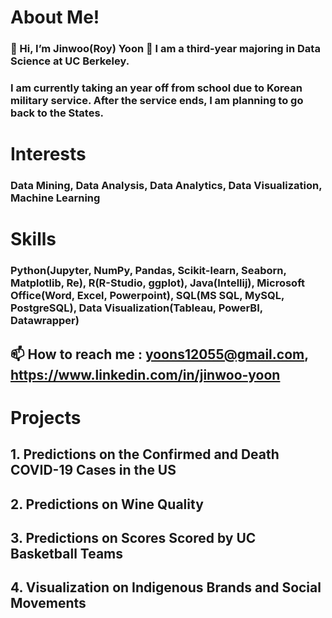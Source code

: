 # About Me!
### 👋 Hi, I’m Jinwoo(Roy) Yoon 👀 I am a third-year majoring in Data Science at UC Berkeley. 
### I am currently taking an year off from school due to Korean military service. After the service ends, I am planning to go back to the States. 
# Interests 
### Data Mining, Data Analysis, Data Analytics, Data Visualization, Machine Learning 
# Skills
### Python(Jupyter, NumPy, Pandas, Scikit-learn, Seaborn, Matplotlib, Re), R(R-Studio, ggplot), Java(Intellij), Microsoft Office(Word, Excel, Powerpoint), SQL(MS SQL, MySQL, PostgreSQL), Data Visualization(Tableau, PowerBI, Datawrapper)

## 📫 How to reach me : yoons12055@gmail.com, https://www.linkedin.com/in/jinwoo-yoon

# Projects
## 1. Predictions on the Confirmed and Death COVID-19 Cases in the US
## 2. Predictions on Wine Quality
## 3. Predictions on Scores Scored by UC Basketball Teams
## 4. Visualization on Indigenous Brands and Social Movements
